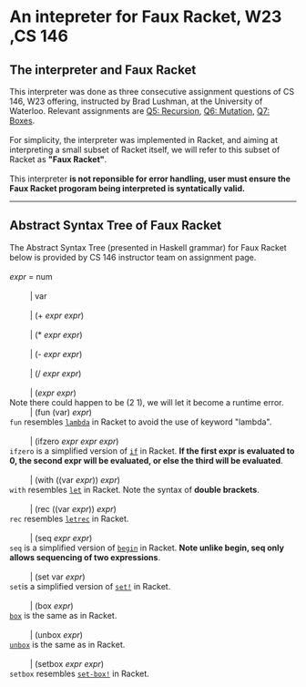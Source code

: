 # An intepreter for Faux Racket, W23 ,CS 146

## The interpreter and Faux Racket
This interpreter was done as three consecutive assignment questions of CS 146, W23 offering, instructed by Brad Lushman, at the University of Waterloo. Relevant assignments are [Q5: Recursion](https://github.com/hg2006/An-intepreter-for-Faux-Racket-W23-CS-146/issues/1#issue-1687567584), [Q6: Mutation](https://github.com/hg2006/An-intepreter-for-Faux-Racket-W23-CS-146/issues/2#issue-1687569446), [Q7: Boxes](https://github.com/hg2006/An-intepreter-for-Faux-Racket-W23-CS-146/issues/3#issue-1687569608).
<br>
<br>
For simplicity, the interpreter was implemented in Racket, and aiming at interpreting a small subset of Racket itself, we will refer to this subset of Racket as __"Faux Racket"__.
<br>
<br>
This interpreter __is not reponsible for error handling, user must ensure the Faux Racket progoram being interpreted is syntatically valid.__

---

## Abstract Syntax Tree of Faux Racket
The Abstract Syntax Tree (presented in Haskell grammar) for Faux Racket below is provided by CS 146 instructor team on assignment page.               <br> <br>
_expr_ =  num                                                                                                                                              <br><br>
&emsp; &emsp; |  var                                                                                                                                       <br><br>
&emsp; &emsp; |  (+ _expr_ _expr_)                                                                                                                         <br><br>
&emsp; &emsp; |  (* _expr_ _expr_)                                                                                                                         <br><br>
&emsp; &emsp; |  (- _expr_ _expr_)                                                                                                                         <br><br>
&emsp; &emsp; |  (/ _expr_ _expr_)                                                                                                                         <br><br>
&emsp; &emsp; |  (_expr_ _expr_)                <br>
Note there could happen to be (2 1), we will let it become a runtime error.
<br>
&emsp; &emsp; |  (fun (var) _expr_)             <br>
```fun``` resembles [```lambda```](https://docs.racket-lang.org/guide/lambda.html) in Racket to avoid the use of keyword "lambda". <br>            
&emsp; &emsp; |  (ifzero _expr_ _expr_ _expr_) <br>
```ifzero``` is a simplified version of [```if```](https://docs.racket-lang.org/reference/if.html) in Racket. __If the first expr is evaluated to 0, the second expr will be evaluated, or else the third will be evaluated__.     <br>                               
&emsp; &emsp; |  (with ((var _expr_)) _expr_)  <br>
```with``` resembles [```let```](https://docs.racket-lang.org/reference/let.html) in Racket. Note the syntax of __double brackets__.                     <br>                              
&emsp; &emsp; |  (rec ((var _expr_)) _expr_)   <br>
```rec``` resembles [```letrec```](https://docs.racket-lang.org/reference/let.html) in Racket.                      <br>                    
&emsp; &emsp; |  (seq _expr_ _expr_)           <br>
```seq``` is a simplified version of [```begin```](https://docs.racket-lang.org/reference/begin.html) in Racket. __Note unlike begin, seq only allows sequencing of two expressions__. <br> <br>
&emsp; &emsp; |  (set var _expr_)             <br>
```set```is a simplified version of [```set!```](https://docs.racket-lang.org/reference/set_.html) in Racket. <br> <br>
&emsp; &emsp; |  (box _expr_)                  <br>
[```box```](https://docs.racket-lang.org/reference/boxes.html) is the same as in Racket. <br> <br>
&emsp; &emsp; |  (unbox _expr_)               <br>
[ ```unbox```](https://docs.racket-lang.org/reference/boxes.html) is the same as in Racket. <br> <br>
&emsp; &emsp; |  (setbox _expr_ _expr_)        <br>
```setbox``` resembles [```set-box!```](https://docs.racket-lang.org/reference/boxes.html) in Racket. <br> <br> <br>
